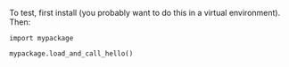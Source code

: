 To test, first install (you probably want to do this in a virtual environment). Then:
```
import mypackage

mypackage.load_and_call_hello()
```
